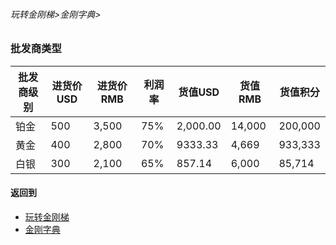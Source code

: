 ###### 玩转金刚梯>金刚字典>
### 批发商类型

|批发商级别|进货价USD|进货价RMB|利润率|货值USD|货值RMB|货值积分
|--------|--------|--------| ----|---------|-------|-------| 
| 铂金    |500     |3,500   |75%  |2,000.00 |14,000|200,000
| 黄金    |400     |2,800   |70%  |9333.33  |4,669 |933,333
| 白银    |300     |2,100   |65%  |857.14   |6,000 |85,714

#### 返回到
- [玩转金刚梯](https://github.com/a2zitpro/web/blob/master/LadderFree/A.md)
- [金刚字典](https://github.com/a2zitpro/web/blob/master/LadderFree/kkDictionary/KKDictionary.md)

